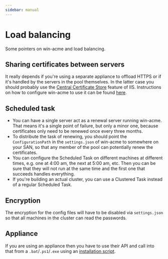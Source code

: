 ```yaml
---
sidebar: manual
---
```


# Load balancing
Some pointers on win-acme and load balancing.

## Sharing certificates between servers
It really depends if you're using a separate appliance to offload HTTPS or if it's 
handled by the servers in the pool themselves. In the latter case you should probably 
use the [Central Certificate Store](https://blogs.msdn.microsoft.com/kaushal/2012/10/11/central-certificate-store-ccs-with-iis-8-windows-server-2012/) 
feature of IIS. Instructions on how to configure win-acme to use it can be found 
[here](/win-acme/reference/plugins/store/centralssl).

## Scheduled task
- You can have a single server act as a renewal server running win-acme. That means it's a single 
  point of failure, but only a minor one, because certificates only need to be renewed once every
  three months.
- To distribute the task of renewing, you should point the `ConfigurationPath` in the `settings.json` 
  of win-acme to somewhere on your SAN, so that any member of the pool can potentially renew the 
  certificates. 
- You can configure the Scheduled Task on different machines at different times, e.g. one at 4:00 am, 
  the next at 5:00 am, etc. Then you can be sure that they will not run at the same time and the first 
  one that succeeds handles everything.
- If you're building an actual cluster, you can use a Clustered Task instead of a regular Scheduled Task.

## Encryption
The encryption for the config files will have to be disabled via `settings.json` so that all machines 
in the cluster can read the passwords.

## Appliance
If you are using an appliance then you have to use their API and call into that from a `.bat`/`.ps1`/`.exe` 
using an [installation script](/win-acme/reference/plugins/installation). 